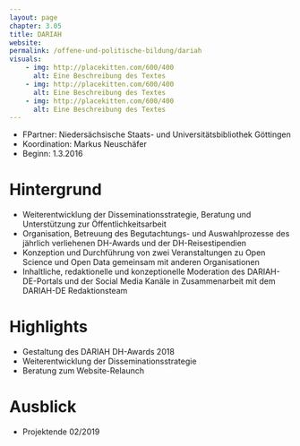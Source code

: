 ```yaml
---
layout: page
chapter: 3.05
title: DARIAH
website:
permalink: /offene-und-politische-bildung/dariah
visuals:
    - img: http://placekitten.com/600/400
      alt: Eine Beschreibung des Textes
    - img: http://placekitten.com/600/400
      alt: Eine Beschreibung des Textes
    - img: http://placekitten.com/600/400
      alt: Eine Beschreibung des Textes
---
```



* FPartner: Niedersächsische Staats- und Universitätsbibliothek Göttingen
* Koordination: Markus Neuschäfer
* Beginn: 1.3.2016



# Hintergrund

* Weiterentwicklung der Disseminationsstrategie, Beratung und Unterstützung zur Öffentlichkeitsarbeit
* Organisation, Betreuung des Begutachtungs- und Auswahlprozesse des jährlich verliehenen DH-Awards und der DH-Reisestipendien
* Konzeption und Durchführung von zwei Veranstaltungen zu Open Science und Open Data gemeinsam mit anderen Organisationen
* Inhaltliche, redaktionelle und konzeptionelle Moderation des DARIAH-DE-Portals und der Social Media Kanäle in Zusammenarbeit mit dem DARIAH-DE Redaktionsteam




# Highlights

* Gestaltung des DARIAH DH-Awards 2018
* Weiterentwicklung der Disseminationsstrategie
* Beratung zum Website-Relaunch



# Ausblick

* Projektende 02/2019
